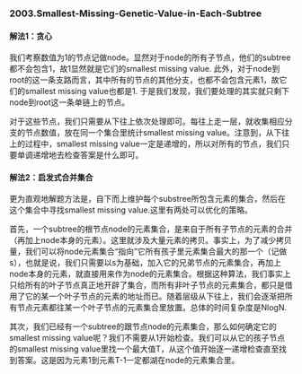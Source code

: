 ### 2003.Smallest-Missing-Genetic-Value-in-Each-Subtree

#### 解法1：贪心
我们考察数值为1的节点记做node。显然对于node的所有子节点，他们的subtree都不会包含1，故1显然就是它们的smallest missing value. 此外，对于node到root的这一条支路而言，其中所有的节点的其他分支，也都不会包含元素1，故它们的smallest missing value也都是1. 于是我们发现，我们要处理的其实就只剩下node到root这一条单链上的节点。

对于这些节点，我们只需要从下往上依次处理即可。每往上走一层，就收集相应分支的节点数值，放在同一个集合里统计smallest missing value。注意到，从下往上的过程中，smallest missing value一定是递增的，所以对所有的节点，我们只要单调递增地去检查答案是什么即可。

#### 解法2：启发式合并集合
更为直观地解题方法是，自下而上维护每个substree所包含元素的集合，然后在这个集合中寻找smallest missing value.这里有两处可以优化的策略。

首先，一个subtree的根节点node的元素集合，是来自于所有子节点的元素的合并（再加上node本身的元素）。这里就涉及大量元素的拷贝。事实上，为了减少拷贝量，我们可以将node元素集合“指向”它所有孩子里元素集合最大的那一个（记做s），也就是说，我们只需要以s为基础，加入它的兄弟节点的元素集合，再加上node本身的元素，就直接用来作为node的元素集合。根据这种算法，我们事实上只给所有的叶子节点真正地开辟了集合，而所有非叶子节点的元素集合，都只是借用了它的某一个叶子节点的元素的地址而已。随着层级从下往上，我们会逐渐把所有节点元素都往某一个叶子节点的元素集合里放置。总体的时间复杂度是NlogN.

其次，我们已经有一个subtree的跟节点node的元素集合，那么如何确定它的smallest missing value呢？我们不需要从1开始检查。我们可以从它的孩子节点的smallest missing value里找一个最大值T，从这个值开始逐一递增检查直至找到答案。这是因为元素1到元素T-1一定都湖在node的元素集合里。
